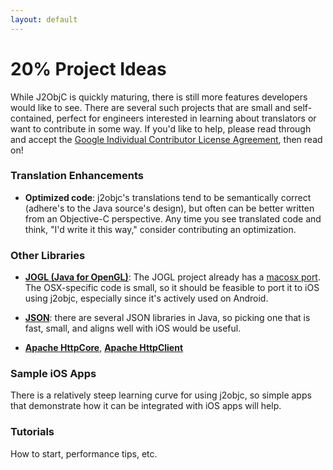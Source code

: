 ```yaml
---
layout: default
---
```


# 20% Project Ideas

While J2ObjC is quickly maturing, there is still more features developers would like to see. There are several such projects that are small and self-contained, perfect for engineers interested in learning about translators or want to contribute in some way. If you'd like to help, please read through and accept the [Google Individual Contributor License Agreement](https://developers.google.com/open-source/cla/individual), then read on!

### Translation Enhancements

- **Optimized code**: j2objc's translations tend to be semantically correct (adhere's to the Java source's design), but often can be better written from an Objective-C perspective. Any time you see translated code and think, "I'd write it this way," consider contributing an optimization.

### Other Libraries

- **[JOGL (Java for OpenGL)](https://github.com/sgothel/jogl)**: The JOGL project already has a [macosx port](https://github.com/sgothel/jogl/tree/master/src/jogl/native/macosx). The OSX-specific code is small, so it should be feasible to port it to iOS using j2objc, especially since it's actively used on Android.
- **[JSON](http://json.org/)**: there are several JSON libraries in Java, so picking one that is fast, small, and aligns well with iOS would be useful.

- **[Apache HttpCore](http://hc.apache.org/httpcomponents-core-ga/)**, **[Apache HttpClient](http://hc.apache.org/httpcomponents-client-ga/)**

### Sample iOS Apps

There is a relatively steep learning curve for using j2objc, so simple apps that demonstrate how it can be integrated with iOS apps will help.

### Tutorials

How to start, performance tips, etc.